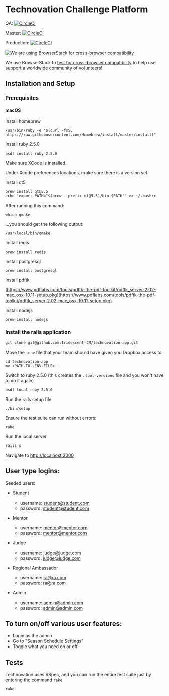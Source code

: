 # Technovation Challenge Platform

QA: [![CircleCI](https://circleci.com/gh/Iridescent-CM/technovation-app/tree/qa.svg?style=svg&circle-token=2761348ab1cf794859c6cc40536654b342a8a9d1)](https://circleci.com/gh/Iridescent-CM/technovation-app/tree/qa)

Master: [![CircleCI](https://circleci.com/gh/Iridescent-CM/technovation-app/tree/master.svg?style=svg&circle-token=2761348ab1cf794859c6cc40536654b342a8a9d1)](https://circleci.com/gh/Iridescent-CM/technovation-app/tree/master)

Production: [![CircleCI](https://circleci.com/gh/Iridescent-CM/technovation-app/tree/production.svg?style=svg&circle-token=2761348ab1cf794859c6cc40536654b342a8a9d1)](https://circleci.com/gh/Iridescent-CM/technovation-app/tree/production)

[![We are using BrowserStack for cross-browser compatibility](https://s3.amazonaws.com/technovation-uploads-production/header-logo.png "BrowserStack")](https://www.browserstack.com/)

We use BrowserStack to [test for cross-browser compatibility](https://www.browserstack.com/) to help use support a worldwide community of volunteers!

## Installation and Setup

### Prerequisites

#### macOS

Install homebrew

```
/usr/bin/ruby -e "$(curl -fsSL https://raw.githubusercontent.com/Homebrew/install/master/install)"
```

Install ruby 2.5.0

```
asdf install ruby 2.5.0
```

Make sure XCode is installed.

Under Xcode preferences locations, make sure there is a version set.

Install qt5


```
brew install qt@5.5
echo 'export PATH="$(brew --prefix qt@5.5)/bin:$PATH"' >> ~/.bashrc
```

After running this command:

```
which qmake
```

...you should get the following output:
```
/usr/local/bin/qmake
```

Install redis

```
brew install redis
```

Install postgresql

```
brew install postgresql
```

Install pdftk

[https://www.pdflabs.com/tools/pdftk-the-pdf-toolkit/pdftk_server-2.02-mac_osx-10.11-setup.pkg](https://www.pdflabs.com/tools/pdftk-the-pdf-toolkit/pdftk_server-2.02-mac_osx-10.11-setup.pkg)

Install nodejs

```
brew install nodejs
```


### Install the rails application

```
git clone git@github.com:Iridescent-CM/technovation-app.git
```

Move the `.env` file that your team should have given you Dropbox access to

```
cd technovation-app
mv <PATH-TO-.ENV-FILE> .
```

Switch to ruby 2.5.0 (this creates the `.tool-versions` file and you won't have to do it again)
```
asdf local ruby 2.5.0
```

Run the rails setup file

```
./bin/setup
```

Ensure the test suite can run without errors:

```
rake
```

Run the local server

```
rails s
```

Navigate to [http://localhost:3000](http://localhost:3000)


## User type logins:

Seeded users:

* Student
  * username: student@student.com
  * password: student@student.com
  
* Mentor
  * username: mentor@mentor.com
  * password: mentor@mentor.com
  
* Judge
  * username: judge@judge.com
  * password: judge@judge.com
  
* Regional Ambassador
  * username: ra@ra.com
  * password: ra@ra.com
  
* Admin
  * username: admin@admin.com
  * password: admin@admin.com

## To turn on/off various user features:

  * Login as the admin
  * Go to "Season Schedule Settings"
  * Toggle what you need on or off


## Tests

Technovation uses RSpec, and you can run the entire test suite just by entering the command `rake`

```
rake
```
